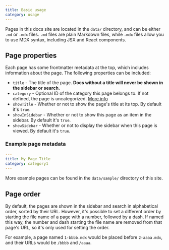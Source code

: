 ```yaml
---
title: Basic usage
category: usage
---
```


Pages in this docs site are located in the `data/` directory, and can be either `.md` or `.mdx` files. `.md` files are plain Markdown files, while `.mdx` files allow you to use MDX syntax, including JSX and React components.

## Page properties

Each page has some frontmatter metadata at the top, which includes information about the page. The following properties can be included:

- `title` - The title of the page. **Docs without a title will never be shown in the sidebar or search.**
- `category` - Optional ID of the category this page belongs to. If not defined, the page is uncategorized. [More info](/docs/categories)
- `showTitle` - Whether or not to show the page's title at its top. By default it's `true`.
- `showInSidebar` - Whether or not to show this page as an item in the sidebar. By default it's `true`.
- `showSidebar` - Whether or not to display the sidebar when this page is viewed. By default it's `true`.

### Example page metadata

```yaml
---
title: My Page Title
category: category1
---
```

More example pages can be found in the `data/sample/` directory of this site.

## Page order

By default, the pages are shown in the sidebar and search in alphabetical order, sorted by their URL. However, it's possible to set a different order by starting the file name of a page with a number, followed by a dash. If named this way, the number and dash starting the file name are removed from that page's URL, so it's only used for setting the order.

For example, a page named `1-bbbb.mdx` would be placed before `2-aaaa.mdx`, and their URLs would be `/bbbb` and `/aaaa`.
